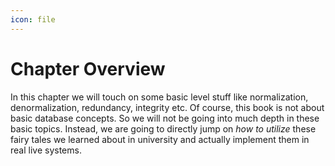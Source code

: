 ```yaml
---
icon: file
---
```


# Chapter Overview

In this chapter we will touch on some basic level stuff like normalization, denormalization, redundancy, integrity etc. Of course, this book is not about basic database concepts. So we will not be going into much depth in these basic topics. Instead, we are going to directly jump on _how to utilize_ these fairy tales we learned about in university and actually implement them in real live systems.
